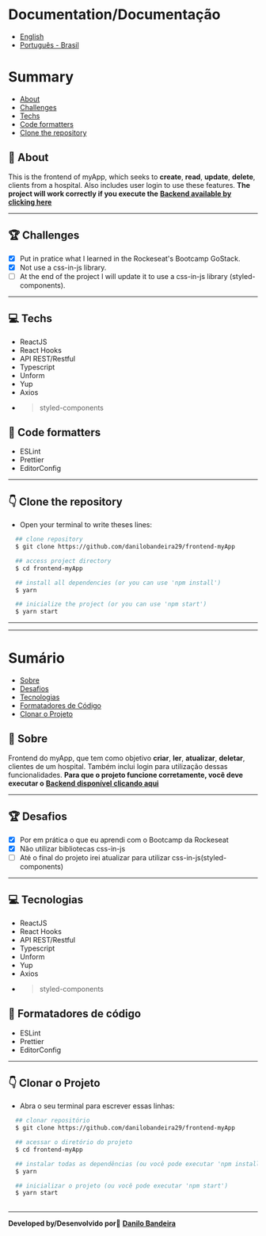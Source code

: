 # Documentation/Documentação
- [English](#-Summary)
- [Português - Brasil](#-Sumário)

# Summary
- [About](#-About)
- [Challenges](#-Challenges)
- [Techs](#-Techs)
- [Code formatters](#-Code-formatters)
- [Clone the repository](#-Clone-the-repository)


## 📝 About
This is the frontend of myApp, which seeks to **create**, **read**, **update**, **delete**,
clients from a hospital. Also includes user login to use these features.
**The project will work correctly if you execute the** <a href="https://github.com/danilobandeira29/backend-myApp" target="_blank">**Backend available by clicking here**</a>

---

## 🏆 Challenges
- [x] Put in pratice what I learned in the Rockeseat's Bootcamp GoStack.
- [x] Not use a css-in-js library.
- [ ] At the end of the project I will update it to use a css-in-js library (styled-components).

---

## 💻 Techs
- ReactJS
- React Hooks
- API REST/Restful
- Typescript
- Unform
- Yup
- Axios
- > styled-components

## 💅 Code formatters
- ESLint
- Prettier
- EditorConfig

---

## 👇 Clone the repository
- Open your terminal to write theses lines:
```bash
  ## clone repository
  $ git clone https://github.com/danilobandeira29/frontend-myApp

  ## access project directory
  $ cd frontend-myApp

  ## install all dependencies (or you can use 'npm install')
  $ yarn

  ## inicialize the project (or you can use 'npm start')
  $ yarn start
```

---
---

# Sumário
- [Sobre](#-Sobre)
- [Desafios](#-Desafios)
- [Tecnologias](#-Tecnologias)
- [Formatadores de Código](#-Formatadores-de-Código)
- [Clonar o Projeto](#-Clonar-o-Projeto)


## 📝 Sobre
Frontend do myApp, que tem como objetivo **criar**, **ler**, **atualizar**, **deletar**,
clientes de um hospital. Também inclui login para utilização dessas funcionalidades.
**Para que o projeto funcione corretamente, você deve executar o**
<a href="https://github.com/danilobandeira29/backend-myApp" target="_blank">**Backend disponível clicando aqui**</a>

---

## 🏆 Desafios
- [x] Por em prática o que eu aprendi com o Bootcamp da Rockeseat
- [x] Não utilizar bibliotecas css-in-js
- [ ] Até o final do projeto irei atualizar para utilizar css-in-js(styled-components)

---

## 💻 Tecnologias
- ReactJS
- React Hooks
- API REST/Restful
- Typescript
- Unform
- Yup
- Axios
- > styled-components

## 💅 Formatadores de código
- ESLint
- Prettier
- EditorConfig

---

## 👇 Clonar o Projeto
- Abra o seu terminal para escrever essas linhas:
```bash
  ## clonar repositório
  $ git clone https://github.com/danilobandeira29/frontend-myApp

  ## acessar o diretório do projeto
  $ cd frontend-myApp

  ## instalar todas as dependências (ou você pode executar 'npm install')
  $ yarn

  ## inicializar o projeto (ou você pode executar 'npm start')
  $ yarn start
```

##


---

**Developed by/Desenvolvido por**👻
<a href="https://www.linkedin.com/in/danilo-bandeira-4411851a4/">**Danilo Bandeira</a>**
